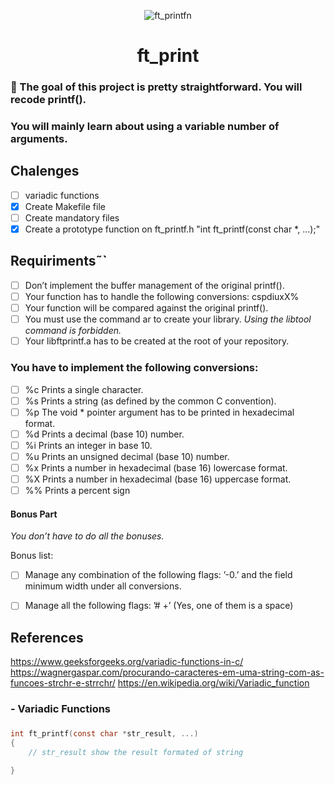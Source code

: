 <div align="center">

![ft_printfn](https://user-images.githubusercontent.com/3737837/179274741-9122c328-d18f-4501-bda8-1c48098a60b8.png)

# ft_print

</div>

### 🌠 The goal of this project is pretty straightforward. You will recode printf().

### You will mainly learn about using a variable number of arguments.

## Chalenges

- [ ] variadic functions
- [x] Create Makefile file
- [ ] Create mandatory files
- [x] Create a prototype function on ft_printf.h "int ft_printf(const char *, ...);"
 ## Requiriments˜`

- [ ] Don’t implement the buffer management of the original printf().
- [ ] Your function has to handle the following conversions: cspdiuxX%
- [ ] Your function will be compared against the original printf().
- [ ] You must use the command ar to create your library.
*Using the libtool command is forbidden.*
- [ ] Your libftprintf.a has to be created at the root of your repository.
### You have to implement the following conversions:
- [ ] %c Prints a single character.
- [ ] %s Prints a string (as defined by the common C convention).
- [ ] %p The void * pointer argument has to be printed in hexadecimal format.
- [ ] %d Prints a decimal (base 10) number.
- [ ] %i Prints an integer in base 10.
- [ ] %u Prints an unsigned decimal (base 10) number.
- [ ] %x Prints a number in hexadecimal (base 16) lowercase format.
- [ ] %X Prints a number in hexadecimal (base 16) uppercase format.
- [ ] %% Prints a percent sign

#### Bonus Part

*You don’t have to do all the bonuses.*


Bonus list:
- [ ] Manage any combination of the following flags: ’-0.’ and the field minimum width
under all conversions.
- [ ] Manage all the following flags: ’# +’ (Yes, one of them is a space)



## References
https://www.geeksforgeeks.org/variadic-functions-in-c/
https://wagnergaspar.com/procurando-caracteres-em-uma-string-com-as-funcoes-strchr-e-strrchr/
https://en.wikipedia.org/wiki/Variadic_function

### - Variadic Functions

###
```C
int ft_printf(const char *str_result, ...)
{
	// str_result show the result formated of string

}
```
